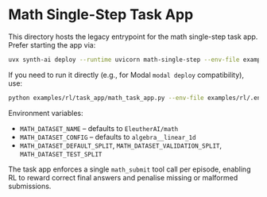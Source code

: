 # Math Single-Step Task App

This directory hosts the legacy entrypoint for the math single-step task app. Prefer starting the app via:

```bash
uvx synth-ai deploy --runtime uvicorn math-single-step --env-file examples/rl/.env --port 8101
```

If you need to run it directly (e.g., for Modal `modal deploy` compatibility), use:

```bash
python examples/rl/task_app/math_task_app.py --env-file examples/rl/.env --port 8101
```

Environment variables:

- `MATH_DATASET_NAME` – defaults to `EleutherAI/math`
- `MATH_DATASET_CONFIG` – defaults to `algebra__linear_1d`
- `MATH_DATASET_DEFAULT_SPLIT`, `MATH_DATASET_VALIDATION_SPLIT`, `MATH_DATASET_TEST_SPLIT`

The task app enforces a single `math_submit` tool call per episode, enabling RL to reward correct final answers and penalise missing or malformed submissions.
